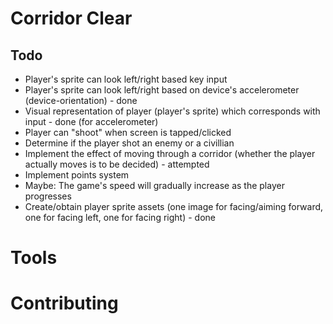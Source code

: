 # Corridor Clear 

## Todo 
* Player's sprite can look left/right based key input 
* Player's sprite can look left/right based on device's accelerometer (device-orientation) - done 
* Visual representation of player (player's sprite) which corresponds with input - done (for accelerometer) 
* Player can "shoot" when screen is tapped/clicked  
* Determine if the player shot an enemy or a civillian 
* Implement the effect of moving through a corridor (whether the player actually moves is to be decided) - attempted 
* Implement points system 
* Maybe: The game's speed will gradually increase as the player progresses 
* Create/obtain player sprite assets (one image for facing/aiming forward, one for facing left, one for facing right) - done 

# Tools 

# Contributing 

